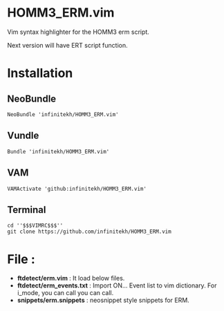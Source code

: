 # HOMM3_ERM.vim
Vim syntax highlighter for the HOMM3 erm script.

Next version will have ERT script function.

# Installation

## NeoBundle
```
NeoBundle 'infinitekh/HOMM3_ERM.vim'
```

## Vundle
```
Bundle 'infinitekh/HOMM3_ERM.vim'
```

## VAM
```
VAMActivate 'github:infinitekh/HOMM3_ERM.vim'
```

## Terminal 
```
cd ''$$$VIMRC$$$'' 
git clone https://github.com/infinitekh/HOMM3_ERM.vim
```

# File : 
- **ftdetect/erm.vim** : 
	It load below files.
- **ftdetect/erm_events.txt** : 
	Import ON... Event list to vim dictionary. For i_mode, you can call <c-x><c-k>you can call. 
- **snippets/erm.snippets** : neosnippet style snippets for ERM.


